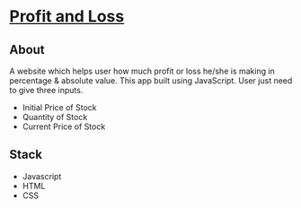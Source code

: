 # [Profit and Loss](https://profitandlosscalculator.netlify.app/)

## About
A website which helps user how much profit or loss he/she is making in percentage & absolute value. This app built using JavaScript. User just need to give three inputs.
- Initial Price of Stock
- Quantity of Stock
- Current Price of Stock

## Stack
- Javascript
- HTML
- CSS

